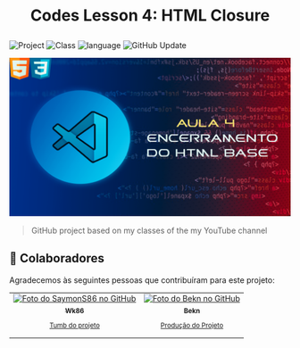 # <p align="center">Codes Lesson 4: HTML Closure</p>


![Project](https://img.shields.io/badge/Project-002-green)
![Class](https://img.shields.io/badge/Class-004-orange)
![language](https://img.shields.io/badge/HTML_5-orange)
![GitHub Update](https://img.shields.io/badge/Update-2.4-_green)

<img src="./assets/Thumb.png" alt="exemplo imagem">

> GitHub project based on my classes of the my YouTube channel

## 🤝 Colaboradores

Agradecemos às seguintes pessoas que contribuíram para este projeto:

<table>
  <tr>
    <td align="center">
      <a href="#">
        <img src="https://avatars.githubusercontent.com/u/182450370?s=400&u=428521cc1fef09f92613cb4bcf7f7b5d8d610c10&v=4" width="100px;" alt="Foto do SaymonS86 no GitHub"/><br>
        <sub>
          <b>Wk86</b>
          <br>
          <p>Tumb do projeto</p>
        </sub>
      </a>
    </td>
    <td align="center">
      <a href="#">
        <img src="https://avatars.githubusercontent.com/u/177270852?v=4" width="100px;" alt="Foto do Bekn no GitHub"/><br>
        <sub>
          <b>Bekn</b>
          <p>Produção do Projeto</p>
        </sub>
      </a>
    </td>
  </tr>
</table>
